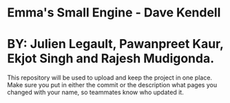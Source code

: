 # Emma's Small Engine - Dave Kendell
# BY: Julien Legault, Pawanpreet Kaur, Ekjot Singh and Rajesh Mudigonda.

This repository will be used to upload and keep the project in one place. Make sure you put in either the commit or the description what pages you changed with your name, so teammates know who updated it.
